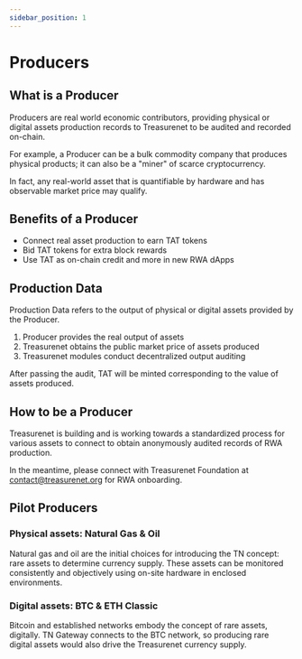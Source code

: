 ```yaml
---
sidebar_position: 1
---
```


# Producers

## What is a Producer

Producers are real world economic contributors, providing physical or digital assets production records to Treasurenet to be audited and recorded on-chain.

For example, a Producer can be a bulk commodity company that produces physical products; it can also be a "miner" of scarce cryptocurrency.

In fact, any real-world asset that is quantifiable by hardware and has observable market price may qualify.

## Benefits of a Producer

- Connect real asset production to earn TAT tokens
- Bid TAT tokens for extra block rewards
- Use TAT as on-chain credit and more in new RWA dApps

## Production Data

Production Data refers to the output of physical or digital assets provided by the Producer.

1. Producer provides the real output of assets
2. Treasurenet obtains the public market price of assets produced
3. Treasurenet modules conduct decentralized output auditing

After passing the audit, TAT will be minted corresponding to the value of assets produced.

## How to be a Producer

Treasurenet is building and is working towards a standardized process for various assets to connect to obtain anonymously audited records of RWA production.

In the meantime, please connect with Treasurenet Foundation at contact@treasurenet.org for RWA onboarding.

## Pilot Producers

### Physical assets: Natural Gas & Oil

Natural gas and oil are the initial choices for introducing the TN concept: rare assets to determine currency supply. These assets can be monitored consistently and objectively using on-site hardware in enclosed environments.

### Digital assets: BTC & ETH Classic

Bitcoin and established networks embody the concept of rare assets, digitally. TN Gateway connects to the BTC network, so producing rare digital assets would also drive the Treasurenet currency supply.
